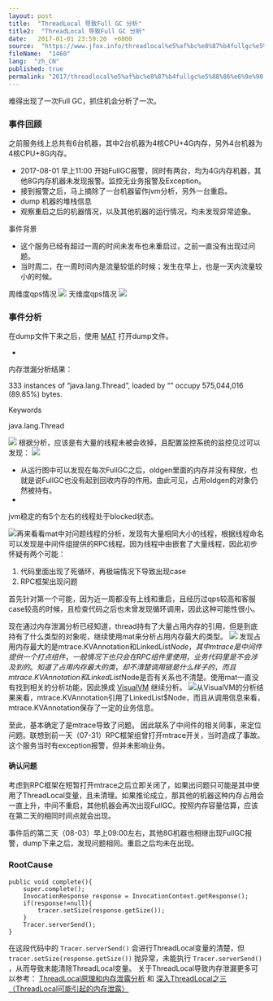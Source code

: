 ```yaml
---
layout: post
title:  "ThreadLocal 导致Full GC 分析"
title2:  "ThreadLocal 导致Full GC 分析"
date:   2017-01-01 23:59:20  +0800
source:  "https://www.jfox.info/threadlocal%e5%af%bc%e8%87%b4fullgc%e5%88%86%e6%9e%90.html"
fileName:  "1460"
lang:  "zh_CN"
published: true
permalink: "2017/threadlocal%e5%af%bc%e8%87%b4fullgc%e5%88%86%e6%9e%90.html"
---
```


难得出现了一次Full GC，抓住机会分析了一次。

### 事件回顾

之前服务线上总共有6台机器，其中2台机器为4核CPU+4G内存，另外4台机器为4核CPU+8G内存。

- 2017-08-01 早上11:00 开始FullGC报警，同时有两台，均为4G内存机器，其他8G内存机器未发现报警。监控无业务报警及Exception。
- 接到报警之后，马上摘除了一台机器留作jvm分析，另外一台重启。
- dump 机器的堆栈信息
- 观察重启之后的机器情况，以及其他机器的运行情况，均未发现异常迹象。

事件背景

- 这个服务已经有超过一周的时间未发布也未重启过，之前一直没有出现过问题。
- 当时周二，在一周时间内是流量较低的时候；发生在早上，也是一天内流量较小的时候。

周维度qps情况
![](c3314cf.png)
天维度qps情况
![](8edf650.png)
### 事件分析

 在dump文件下来之后，使用 [MAT](https://www.jfox.info/go.php?url=http://www.eclipse.org/mat/) 打开dump文件。 

- 
内存泄漏分析结果：

333 instances of “java.lang.Thread”, loaded by “<system class loader>” occupy 575,044,016 (89.85%) bytes.

Keywords

java.lang.Thread

![](11c5dae.png)
根据分析，应该是有大量的线程未被会收掉，且配置监控系统的监控见过可以发现：
![](582a30a.png)
- 从运行图中可以发现在每次FullGC之后，oldgen里面的内存并没有释放，也就是说FullGC也没有起到回收内存的作用。由此可见，占用oldgen的对象仍然被持有。
- 
jvm稳定的有5个左右的线程处于blocked状态。

![](3c8ee19.png)再来看看mat中对问题线程的分析，发现有大量相同大小的线程，根据线程命名可以发现是中间件组提供的RPC线程。因为线程中由嵌套了大量线程，因此初步怀疑有两个可能：

1. 代码里面出现了死循环，再极端情况下导致出现case
2. RPC框架出现问题

首先针对第一个可能，因为近一周都没有上线和重启，且经历过qps较高和客服case较高的时候，且检查代码之后也未曾发现循环调用，因此这种可能性很小。

现在通过内存泄漏分析已经知道，thread持有了大量占用内存的引用，但是到底持有了什么类型的对象呢，继续使用mat来分析占用内存最大的类型。
![](65730ff.png)
发现占用内存最大的是mtrace.KVAnnotation和LinkedList$Node，其中mtrace是中间件提供一个打点组件，一般情况下也只会在RPC组件里使用，业务代码里是不会涉及到的。
 知道了占用内存最大的类，却不清楚调用链是什么样子的，而且mtrace.KVAnnotation和LinkedList$Node是否有关系也不清楚。使用mat一直没有找到相关的分析功能，因此换成 [VisualVM](https://www.jfox.info/go.php?url=https://visualvm.github.io/) 继续分析。 
![](c865c75.png)从VisualVM的分析结果来看，mtrace.KVAnnotation引用了LinkedList$Node，而且从调用信息来看，mtrace.KVAnnotation保存了一定的业务信息。

至此，基本确定了是mtrace导致了问题。
因此联系了中间件的相关同事，来定位问题。联想到前一天（07-31）RPC框架组曾打开mtrace开关，当时造成了事故。这个服务当时有exception报警，但并未影响业务。
#### 确认问题

考虑到RPC框架在短暂打开mtrace之后立即关闭了，如果出问题只可能是其中使用了ThreadLocal变量，且未清理。如果推论成立，那其他的机器这种内存占用会一直上升，中间不重启，其他机器会再次出现FullGC。按照内存容量估算，应该在第二天的相同时间点就会出现。

事件后的第二天（08-03）早上09:00左右，其他8G机器也相继出现FullGC报警，dump下来之后，发现问题相同。重启之后均未在出现。

### RootCause

    public void complete(){
        super.complete();
        InvocationResponse response = InvocationContext.getResponse();
        if(response!=null){
            tracer.setSize(response.getSize());
        }
        Tracer.serverSend();
    }

 在这段代码中的 `Tracer.serverSend()` 会进行ThreadLocal变量的清楚，但 `tracer.setSize(response.getSize())` 抛异常，未能执行 `Tracer.serverSend()` ，从而导致未能清除ThreadLocal变量。 
 关于ThreadLocal导致内存泄漏更多可以参考： [ThreadLocal原理和内存泄露分析](https://www.jfox.info/go.php?url=http://j360.me/2017/04/13/ThreadLocal-gc/) 和 [深入ThreadLocal之三（ThreadLocal可能引起的内存泄露）](https://www.jfox.info/go.php?url=http://www.cnblogs.com/duanxz/p/5445152.html)
